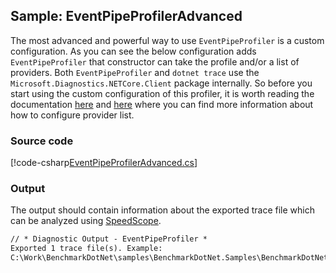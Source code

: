 ﻿---
uid: BenchmarkDotNet.Samples.IntroEventPipeProfilerAdvanced
---

## Sample: EventPipeProfilerAdvanced

The most advanced and powerful way to use `EventPipeProfiler` is a custom configuration. As you can see the below configuration adds `EventPipeProfiler` that constructor can take the profile and/or a list of providers. 
Both `EventPipeProfiler` and `dotnet trace` use the `Microsoft.Diagnostics.NETCore.Client` package internally. So before you start using the custom configuration of this profiler, it is worth reading the documentation [here](https://github.com/dotnet/diagnostics/blob/master/documentation/dotnet-trace-instructions.md) and [here](https://docs.microsoft.com/en-us/dotnet/core/diagnostics/dotnet-trace#dotnet-trace-collect) where you can find more information about how to configure provider list.

### Source code

[!code-csharp[EventPipeProfilerAdvanced.cs](../../../samples/BenchmarkDotNet.Samples/IntroEventPipeProfilerAdvanced.cs)]

### Output

The output should contain information about the exported trace file which can be analyzed using [SpeedScope](https://www.speedscope.app/).

```markdown
// * Diagnostic Output - EventPipeProfiler *
Exported 1 trace file(s). Example:
C:\Work\BenchmarkDotNet\samples\BenchmarkDotNet.Samples\BenchmarkDotNet.Artifacts\BenchmarkDotNet.Samples.IntroEventPipeProfilerAdvanced.RentAndReturn_Shared-20200406-090136.speedscope.json
```
